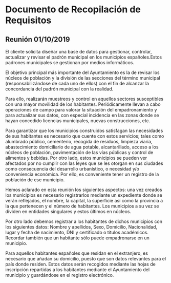 # Documento de Recopilación de Requisitos

## Reunión 01/10/2019

El cliente solicita diseñar una base de datos para gestionar, controlar, actualizar y revisar  el padrón municipal en los municipios españoles.Estos padrones municipales se gestionan por medios informáticos. 

El objetivo principal más importante del Ayuntamiento es la de revisar los núcleos de población y la división de las secciones del término municipal (responsabilizándose de cada uno de ellos) con el fin de alcanzar la concordancia del padrón municipal con la realidad.

Para ello, realizarán muestreos y control en aquellos sectores susceptibles con una mayor movilidad de los habitantes. 
Periódicamente llevan a cabo operaciones de campo para valorar la situación del empadronamiento y para actualizar sus datos, con especial incidencia en las zonas donde se hayan concedido licencias municipales, nuevas construcciones, etc.

Para garantizar que los municipios construidos satisfagan las necesidades de sus habitantes es necesario que cuente con estos servicios; tales como alumbrado público, cementerio, recogida de residuos, limpieza viaria, abastecimiento domiciliario de agua potable, alcantarillado, acceso a los núcleos de población, pavimentación de las vías públicas y control de alimentos y bebidas. Por otro lado, estos municipios se pueden ver afectados por no cumplir con las leyes que se les otorgan en sus ciudades como consecuencia del desarrollo urbanístico, o necesidad y/o conveniencia económica. Por ello, es conveniente tener un registro de la población de ese municipio.

Hemos aclarado en esta reunión los siguientes aspectos: una vez creados los municipios es necesario registrarlos mediante un expediente donde se verán reflejados, el nombre, la capital, la superficie así como la provincia a la que pertenecen y el número de habitantes. Los municipios a su vez se dividen en entidades singulares y estos últimos en núcleos.

Por otro lado debemos registrar a los habitantes de dichos municipios con los siguientes datos: Nombre y apellidos, Sexo, Domicilio, Nacionalidad, lugar y fecha de nacimiento, DNI y certificado o títulos académicos. Recordar también que un habitante sólo puede empadronarse en un municipio.

Para aquellos habitantes españoles que residan en el extranjero, es necesario que añadan su domicilio, puesto que son datos relevantes para el país donde residen. Estos datos serán recogidos mediante las hojas de inscripción repartidas a los habitantes mediante el Ayuntamiento del municipio y guardándose en el registro electrónico. 

